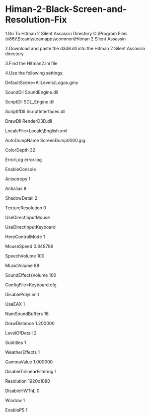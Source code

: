 # Himan-2-Black-Screen-and-Resolution-Fix

1.Go To Hitman 2 Silent Assassin Directory C:\Program Files (x86)\Steam\steamapps\common\Hitman 2 Silent Assassin

2.Download and paste the d3d8.dll into the Hitman 2 Silent Assassin directory

3.Find the Hitman2.ini file

4.Use the following settings:

DefaultScene=AllLevels/Logos.gms

SoundDll SoundEngine.dll

ScriptDll SDL_Engine.dll

ScriptIfDll ScriptInterfaces.dll

DrawDll RenderD3D.dll

LocaleFile=Locale\English.xml

AutoDumpName ScreenDump0000.jpg

ColorDepth 32

ErrorLog error.log

EnableConsole

Anisotropy 1

Antialias 8

ShadowDetail 2

TextureResolution 0

UseDirectInputMouse

UseDirectInputKeyboard

HeroControlMode 1

MouseSpeed 0.848789

SpeechVolume 100

MusicVolume 88

SoundEffectsVolume 100

ConfigFile=Keyboard.cfg

DisablePolyLimit

UseEAX 1

NumSoundBuffers 16

DrawDistance 1.200000

LevelOfDetail 2

Subtitles 1

WeatherEffects 1

GammaValue 1.000000

DisableTrilinearFiltering 1

Resolution 1920x1080

DisableHWTnL 0

Window 1

EnableP5 1
